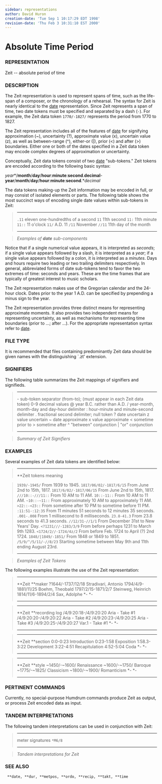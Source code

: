 ```yaml
---
sidebar: representations
author: David Huron
creation-date: 'Tue Sep 1 10:17:29 EDT 1998'
revision-date: 'Thu Feb 3 10:31:10 EST 2000'
---
```



Absolute Time Period
===============================================

### REPRESENTATION

<span class="rep">Zeit</span> \-- absolute period of time

### DESCRIPTION

The <span class="rep">Zeit</span> representation is used to represent spans of time,
such as the life-span of a composer, or the chronology of a rehearsal.
The syntax for <span class="rep">Zeit</span> is nearly identical to the
[<span class="rep">date</span>](date.rep.html) representation. Since <span class="rep">Zeit</span>
represents a span of time, two date tokens must be specified and
separated by a dash (`-`). For example, the <span class="rep">Zeit</span> data token
`1770/-1827/` represents the period from 1770 to 1827.

The <span class="rep">Zeit</span> representation includes all of the features of
[<span class="rep">date</span>](date.rep.html) for signifying approximation (\~),
uncertainty (?), approximate value (x), uncertain value (z), as well
as between-range (\^), either-or (\|), prior (\<) and after (\>)
boundaries. Either one or both of the dates specified in a
<span class="rep">Zeit</span> data token may encode complex degrees of approximation or
uncertainty.

Conceptually, <span class="rep">Zeit</span> data tokens consist of two
[<span class="rep">date</span>](date.rep.html) \"sub-tokens.\" Zeit tokens are encoded
according to the following basic syntax:

*year**/**month**/**day**/**hour**:**minute**:**second**.**decimal**-**year**/**month**/**day**/**hour**:**minute**:**second**.**decimal*

The data tokens making-up the <span class="rep">Zeit</span> information may be encoded
in full, or may consist of isolated elements or parts. The following
table shows the most succinct ways of encoding single date values
within sub-tokens in <span class="rep">Zeit</span>:

>   -------- -----------------------------------
>   `.11`    eleven one-hundredths of a second
>   `11`     11th second
>   `11:`    11th minute
>   `11::`   11 o\'clock
>   `11/`    A.D. 11
>   `/11`    November
>   `//11`   11th day of the month
>   -------- -----------------------------------

> *Examples of **date** sub-components*

Notice that if a single numerical value appears, it is interpreted as
*seconds*; if a single value appears followed by a slash, it is
interpreted as a *year*; if a single value appears followed by a
colon, it is interpreted as a *minutes*. Days and hours require two
leading or two trailing delimiters respectively. In general,
abbreviated forms of date sub-tokens tend to favor the two extremes of
time: seconds and years. These are the time frames that are typically
of greatest interest to music scholars.

The <span class="rep">Zeit</span> representation makes use of the Gregorian calendar
and the 24-hour clock. Dates prior to the year 1 A.D. can be specified
by prepending a minus sign to the year.

The <span class="rep">Zeit</span> representation provides three distinct means for
representing approximate moments. It also provides two independent
means for representing uncertainty, as well as mechanisms for
representing time boundaries (prior to \...; after \...). For the
appropriate representation syntax refer to
[<span class="rep">date</span>](date.rep.html).

### FILE TYPE

It is recommended that files containing predominantly <span class="rep">Zeit</span> data
should be given names with the distinguishing \`.zt\' extension.

### SIGNIFIERS

The following table summarizes the <span class="rep">Zeit</span> mappings of signifiers
and signifieds.

>   ----- ----------------------------------------------
>   \-    sub-token separator (from-to); (must appear
>         in each <span class="rep">Zeit</span> data token)
>   0-9   decimal values
>   @     year B.C. rather than A.D.
>   /     year-month, month-day and day-hour delimiter
>   :     hour-minute and minute-second delimiter
>   .     fractional second delimiter; null token
>   ?     date uncertain
>   z     value uncertain
>   \~    date approximate
>   x     value approximate
>   \<    sometime prior to
>   \>    sometime after
>   \^    \"between\" conjunction
>   \|    \"or\" conjunction
>   ----- ----------------------------------------------

> *Summary of <span class="rep">Zeit</span> Signifiers*

### EXAMPLES

Several examples of <span class="rep">Zeit</span> data tokens are identified below:

>   ------------------------- ----------------------------------------------
>   \*\*Zeit tokens           meaning

>   `1939/-1945/`             From 1939 to 1945.
>   `1817/06/02/-1817/6/15`   From June 2nd to 15th, 1817.
>   `1817/6/02/-1817/06/15`   From June 2nd to 15th, 1817.
>   `///10::-///11::`         From 10 AM to 11 AM.
>   `10::-11::`               From 10 AM to 11 AM.
>   `~10::-~11::`             From approximately 10 AM to approximately
>                             11 AM.
>   `>22::-<23::`             From sometime after 10 PM to sometime
>                             before 11 PM.
>   `:11:51-:12:35`           From 11 minutes 51 seconds to 12 minutes
>                             35 seconds.
>   `.001-.008`               From 1 millisecond to 8 milliseconds.
>   `23.8-41.3`               From 23.8 seconds to 41.3 seconds.
>   `//12/31-//1/1`           From December 31st to New Years\' Day.
>   `<?1231///-1283/3/9`      From before perhaps 1231 to March 9th 1283.
>   `<1724/2//-1724/4z/2`     From before Feb. 1724 to April (?) 2nd 1724.
>   `1848/|1849/-1851/`       From 1848 or 1849 to 1851.
>   `/5/9/^/5/11/-//8/23`     Starting sometime between May 9th and 11th
>                             ending August 23rd.
>   ------------------------- ----------------------------------------------

> *Examples of <span class="rep">Zeit</span> Tokens*

The following examples illustrate the use of the <span class="rep">Zeit</span>
representation:


>   --------------------- ---------------------
>   \*\*Zeit              \*\*maker
>   ?1644/-1737/12/18     Stradivari, Antonio
>   1794/4/9-1881/11/25   Boehm, Theobald
>   1797/2/15-1871/2/7    Steinweg, Heinrich
>   1814/11/6-1894/2/4    Sax, Adolphe
>   \*-                   \*-
>   --------------------- ---------------------


>   ----------------------- -------------------
>   \*\*Zeit                \*\*recording log
>   /4/9:20:18-/4/9:20:20   Aria - Take \#1
>   /4/9:20:20-/4/9:20:22   Aria - Take \#2
>   /4/9:20:23-/4/9:20:25   Aria - Take \#3
>   /4/9:20:25-/4/9:20:27   Var.1 - Take \#1
>   \*-                     \*-
>   ----------------------- -------------------


>   ------------- ----------------
>   \*\*Zeit      \*\*section
>   0:0-0:23      Introduction
>   0:23-1:58     Exposition
>   1:58.3-3:22   Development
>   3:22-4:51     Recapitulation
>   4:52-5:04     Coda
>   \*-           \*-
>   ------------- ----------------


>   ----------------- -------------
>   \*\*Zeit          \*\*style
>   \~1450/-\~1600/   Renaissance
>   \~1600/-\~1750/   Baroque
>   \~1775/-\~1825/   Classicism
>   \~1800/-\~1900/   Romanticism
>   \*-               \*-
>   ----------------- -------------

### PERTINENT COMMANDS

Currently, no special-purpose Humdrum commands produce <span class="rep">Zeit</span> as
output, or process <span class="rep">Zeit</span> encoded data as input.

### TANDEM INTERPRETATIONS

The following tandem interpretations can be used in conjunction with
<span class="rep">Zeit</span>:

>   ------------------ ---------
>   meter signatures   `*M6/8`
>   ------------------ ---------

> *Tandem interpretations for <span class="rep">Zeit</span>*

### SEE ALSO

` **date, **dur, **metpos, **ordo, **recip, **takt, **time`

